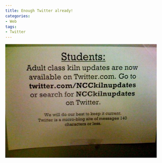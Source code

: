 ```yaml
---
title: Enough Twitter already!
categories:
- Web
tags:
- Twitter
---
```


![](/assets/posts/2009/69f127b29e0a6ce10e4b93f1875389ac.png)
